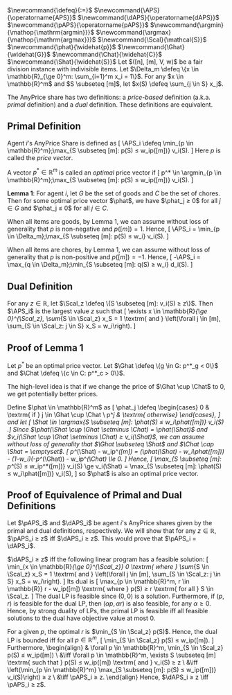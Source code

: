 <span class="invisible">
$\newcommand{\defeq}{:=}$
$\newcommand{\APS}{\operatorname{APS}}$
$\newcommand{\dAPS}{\operatorname{dAPS}}$
$\newcommand{\pAPS}{\operatorname{pAPS}}$
$\newcommand{\argmin}{\mathop{\mathrm{argmin}}}$
$\newcommand{\argmax}{\mathop{\mathrm{argmax}}}$
$\newcommand{\Scal}{\mathcal{S}}$
$\newcommand{\phat}{\widehat{p}}$
$\newcommand{\Ghat}{\widehat{G}}$
$\newcommand{\Chat}{\widehat{C}}$
$\newcommand{\Shat}{\widehat{S}}$
</span>
Let $([n], [m], V, w)$ be a fair division instance with indivisible items.
Let $\Delta_m \defeq \{x \in \mathbb{R}_{\ge 0}^m: \sum_{i=1}^m x_i = 1\}$.
For any $x \in \mathbb{R}^m$ and $S \subseteq [m]$,
let $x(S) \defeq \sum_{j \in S} x_j$.

The AnyPrice share has two definitions: a *price-based* definition
(a.k.a. *primal* definition) and a *dual* definition. These definitions are equivalent.

## Primal Definition

Agent $i$'s AnyPrice Share is defined as
\[ \APS_i \defeq \min_{p \in \mathbb{R}^m}\;\max_{S \subseteq [m]: p(S) ≤ w_ip([m])} v_i(S). \]
Here $p$ is called the *price vector*.

A vector $p^* \in \mathbb{R}^m$ is called an *optimal* price vector if
\[ p^* \in \argmin_{p \in \mathbb{R}^m}\;\max_{S \subseteq [m]: p(S) ≤ w_ip([m])} v_i(S). \]

**Lemma 1**: For agent $i$, let $G$ be the set of goods and $C$ be the set of chores.
Then for some optimal price vector $\phat$, we have
$\phat_j ≥ 0$ for all $j \in G$ and $\phat_j ≤ 0$ for all $j \in C$.

When all items are goods, by Lemma 1, we can assume without loss of generality that
$p$ is non-negative and $p([m]) = 1$. Hence,
\[ \APS_i = \min_{p \in \Delta_m}\;\max_{S \subseteq [m]: p(S) ≤ w_i} v_i(S). \]

When all items are chores, by Lemma 1, we can assume without loss of generality that
$p$ is non-positive and $p([m]) = -1$. Hence,
\[ -\APS_i = \max_{q \in \Delta_m}\;\min_{S \subseteq [m]: q(S) ≥ w_i} d_i(S). \]

## Dual Definition

For any $z \in \mathbb{R}$, let $\Scal_z \defeq \{S \subseteq [m]: v_i(S) ≥ z\}$.
Then $\APS_i$ is the largest value $z$ such that
\[ \exists x \in \mathbb{R}_{\ge 0}^{\Scal_z}, \sum_{S \in \Scal_z} x_S = 1
    \textrm{ and } \left(\forall j \in [m], \sum_{S \in \Scal_z: j \in S} x_S = w_i\right). \]

## Proof of Lemma 1

Let $p^*$ be an optimal price vector.
Let $\Ghat \defeq \{g \in G: p^*_g < 0\}$ and $\Chat \defeq \{c \in C: p^*_c > 0\}$.

The high-level idea is that if we change the price of $\Ghat \cup \Chat$ to 0,
we get potentially better prices.

Define $\phat \in \mathbb{R}^m$ as
\[ \phat_j \defeq \begin{cases}
0 & \textrm{ if } j \in \Ghat \cup \Chat
\\ p^*_j & \textrm{ otherwise}
\end{cases}, \]
and let
\[ \Shat \in \argmax_{S \subseteq [m]: \phat(S) ≤ w_i\phat([m])} v_i(S) .\]
Since $\phat(\Shat \cup \Ghat \setminus \Chat) = \phat(\Shat)$
and $v_i(\Shat \cup \Ghat \setminus \Chat) ≥ v_i(\Shat)$,
we can assume without loss of generality that
$\Ghat \subseteq \Shat$ and $\Chat \cap \Shat = \emptyset$.
\[ p^*(\Shat) - w_ip^*([m])
= (\phat(\Shat) - w_i\phat([m])) - (1-w_i)(-p^*(\Ghat)) - w_ip^*(\Chat) \le 0. \]
Hence,
\[ \max_{S \subseteq [m]: p^*(S) ≤ w_ip^*([m])} v_i(S)
\ge v_i(\Shat) = \max_{S \subseteq [m]: \phat(S) ≤ w_i\phat([m])} v_i(S), \]
so $\phat$ is also an optimal price vector.

## Proof of Equivalence of Primal and Dual Definitions

Let $\pAPS_i$ and $\dAPS_i$ be agent $i$'s AnyPrice shares given by
the primal and dual definitions, respectively.
We will show that for any $z \in \mathbb{R}$, $\pAPS_i ≥ z$ iff $\dAPS_i ≥ z$.
This would prove that $\pAPS_i = \dAPS_i$.

$\dAPS_i ≥ z$ iff the following linear program has a feasible solution:
\[ \min_{x \in \mathbb{R}_{\ge 0}^{\Scal_z}} 0
\textrm{ where } \sum_{S \in \Scal_z} x_S = 1
    \textrm{ and } \left(\forall j \in [m], \sum_{S \in \Scal_z: j \in S} x_S = w_i\right). \]
Its dual is
\[ \max_{p \in \mathbb{R}^m, r \in \mathbb{R}} r - w_ip([m])
\textrm{ where } p(S) ≥ r \textrm{ for all } S \in \Scal_z. \]
The dual LP is feasible since $(0, 0)$ is a solution.
Furthermore, if $(p, r)$ is feasible for the dual LP,
then $(\alpha p, \alpha r)$ is also feasible, for any $\alpha ≥ 0$.
Hence, by strong duality of LPs, the primal LP is feasible iff
all feasible solutions to the dual have objective value at most 0.

For a given $p$, the optimal $r$ is $\min_{S \in \Scal_z} p(S)$.
Hence, the dual LP is bounded iff for all $p \in \mathbb{R}^m$,
\[ \min_{S \in \Scal_z} p(S) ≤ w_ip([m]). \]
Furthermore,
\begin{align}
& \forall p \in \mathbb{R}^m, \min_{S \in \Scal_z} p(S) ≤ w_ip([m])
\\ &\iff \forall p \in \mathbb{R}^m, \exists S \subseteq [m] \textrm{ such that }
    p(S) ≤ w_ip([m]) \textrm{ and } v_i(S) ≥ z
\\ &\iff \left(\min_{p \in \mathbb{R}^m} \max_{S \subseteq [m]: p(S) ≤ w_ip([m])} v_i(S)\right) ≥ z
\\ &\iff \pAPS_i ≥ z.
\end{align}
Hence, $\dAPS_i ≥ z \iff \pAPS_i ≥ z$.
